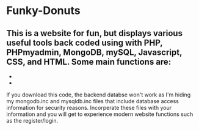 # Funky-Donuts

This is a website for fun, but displays various useful tools back coded using with PHP, PHPmyadmin, MongoDB, mySQL, Javascript, CSS, and HTML.
Some main functions are:
-
-
-
If you download this code, the backend databse won't work as I'm hiding my mongodb.inc and mysqldb.inc files 
that include database access information for security reasons. Incorperate these files with your information 
and you will get to experience modern website functions such as the register/login.
